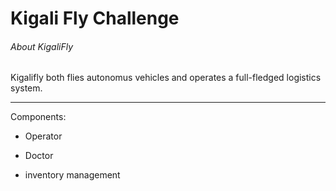 # Kigali Fly Challenge

###### About KigaliFly
Kigalifly both flies autonomus vehicles and operates a full-fledged logistics system.

-----
Components:
- Operator
* Doctor
- inventory management